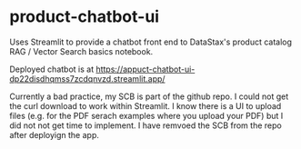 # product-chatbot-ui

Uses Streamlit to provide a chatbot front end to DataStax's product catalog RAG / Vector Search basics notebook.

Deployed chatbot is at https://appuct-chatbot-ui-dp22disdhqmss7zcdqnvzd.streamlit.app/

Currently a bad practice, my SCB is part of the github repo.  I could not get the curl download to work within Streamlit.  I know there is a UI to upload files (e.g. for the PDF serach examples where you upload your PDF) but I did not not get time to implement.  I have remvoed the SCB from the repo after deployign the app.

